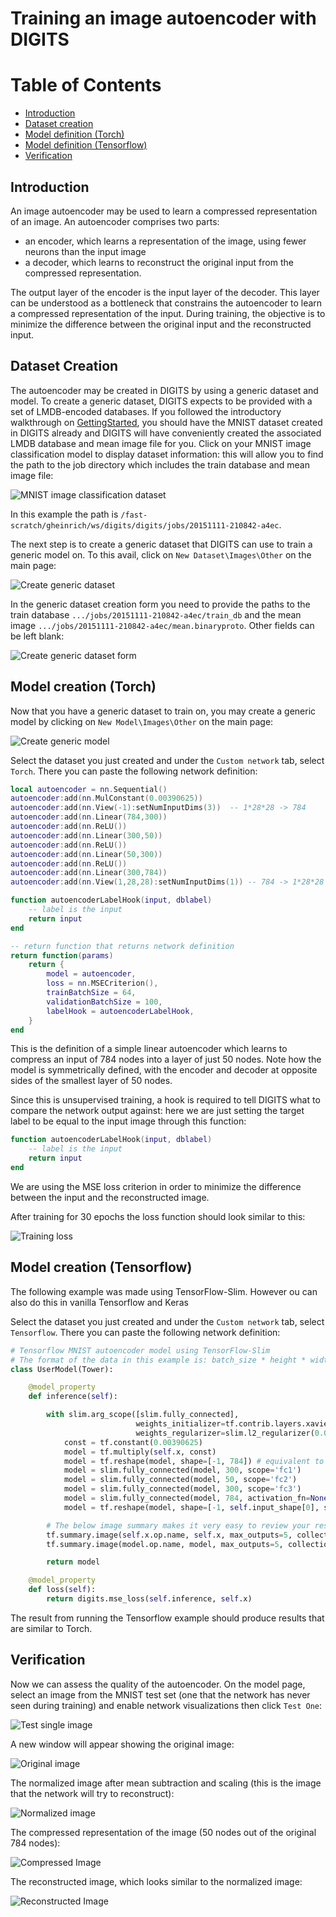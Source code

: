 # Training an image autoencoder with DIGITS

Table of Contents
=================
* [Introduction](#introduction)
* [Dataset creation](#dataset-creation)
* [Model definition (Torch)](#model-creation-torch)
* [Model definition (Tensorflow)](#model-creation-tensorflow)
* [Verification](#verification)

## Introduction

An image autoencoder may be used to learn a compressed representation of an image. An autoencoder comprises two parts:
- an encoder, which learns a representation of the image, using fewer neurons than the input image
- a decoder, which learns to reconstruct the original input from the compressed representation.

The output layer of the encoder is the input layer of the decoder. This layer can be understood as a bottleneck that constrains the autoencoder to learn a compressed representation of the input.
During training, the objective is to minimize the difference between the original input and the reconstructed input.

## Dataset Creation

The autoencoder may be created in DIGITS by using a generic dataset and model. To create a generic dataset, DIGITS expects to be provided with a set of LMDB-encoded databases.
If you followed the introductory walkthrough on [GettingStarted](../../docs/GettingStarted.md), you should have the MNIST dataset created in DIGITS already and DIGITS will have conveniently created the associated LMDB database and mean image file for you.
Click on your MNIST image classification model to display dataset information: this will allow you to find the path to the job directory which includes the train database and mean image file:

![MNIST image classification dataset](mnist-classification-dataset.png)

In this example the path is `/fast-scratch/gheinrich/ws/digits/digits/jobs/20151111-210842-a4ec`.

The next step is to create a generic dataset that DIGITS can use to train a generic model on. To this avail, click on `New Dataset\Images\Other` on the main page:

![Create generic dataset](create-generic-dataset.png)

In the generic dataset creation form you need to provide the paths to the train database `.../jobs/20151111-210842-a4ec/train_db` and the mean image `.../jobs/20151111-210842-a4ec/mean.binaryproto`. Other fields can be left blank:

![Create generic dataset form](create-generic-dataset-form.png)

## Model creation (Torch)

Now that you have a generic dataset to train on, you may create a generic model by clicking on `New Model\Images\Other` on the main page:

![Create generic model](create-model.png)

Select the dataset you just created and under the `Custom network` tab, select `Torch`. There you can paste the following network definition:
```lua
local autoencoder = nn.Sequential()
autoencoder:add(nn.MulConstant(0.00390625))
autoencoder:add(nn.View(-1):setNumInputDims(3))  -- 1*28*28 -> 784
autoencoder:add(nn.Linear(784,300))
autoencoder:add(nn.ReLU())
autoencoder:add(nn.Linear(300,50))
autoencoder:add(nn.ReLU())
autoencoder:add(nn.Linear(50,300))
autoencoder:add(nn.ReLU())
autoencoder:add(nn.Linear(300,784))
autoencoder:add(nn.View(1,28,28):setNumInputDims(1)) -- 784 -> 1*28*28

function autoencoderLabelHook(input, dblabel)
    -- label is the input
    return input
end

-- return function that returns network definition
return function(params)
    return {
        model = autoencoder,
        loss = nn.MSECriterion(),
        trainBatchSize = 64,
        validationBatchSize = 100,
        labelHook = autoencoderLabelHook,
    }
end
```

This is the definition of a simple linear autoencoder which learns to compress an input of 784 nodes into a layer of just 50 nodes. Note how the model is symmetrically defined,
with the encoder and decoder at opposite sides of the smallest layer of 50 nodes.

Since this is unsupervised training, a hook is required to tell DIGITS what to compare the network output against: here we are just setting the target label to be equal to
the input image through this function:

```lua
function autoencoderLabelHook(input, dblabel)
    -- label is the input
    return input
end
```

We are using the MSE loss criterion in order to minimize the difference between the input and the reconstructed image.

After training for 30 epochs the loss function should look similar to this:

![Training loss](training-loss.png)

## Model creation (Tensorflow)

The following example was made using TensorFlow-Slim. However ou can also do this in vanilla Tensorflow and Keras

Select the dataset you just created and under the `Custom network` tab, select `Tensorflow`. There you can paste the following network definition:
```python
# Tensorflow MNIST autoencoder model using TensorFlow-Slim
# The format of the data in this example is: batch_size * height * width * channel
class UserModel(Tower):

    @model_property
    def inference(self):

        with slim.arg_scope([slim.fully_connected],
                            weights_initializer=tf.contrib.layers.xavier_initializer(),
                            weights_regularizer=slim.l2_regularizer(0.0005) ):
            const = tf.constant(0.00390625)
            model = tf.multiply(self.x, const)
            model = tf.reshape(model, shape=[-1, 784]) # equivalent to `model = slim.flatten(_x)`
            model = slim.fully_connected(model, 300, scope='fc1')
            model = slim.fully_connected(model, 50, scope='fc2')
            model = slim.fully_connected(model, 300, scope='fc3')
            model = slim.fully_connected(model, 784, activation_fn=None, scope='fc4')
            model = tf.reshape(model, shape=[-1, self.input_shape[0], self.input_shape[1], self.input_shape[2]])

        # The below image summary makes it very easy to review your result
        tf.summary.image(self.x.op.name, self.x, max_outputs=5, collections=['summaries'])
        tf.summary.image(model.op.name, model, max_outputs=5, collections=['summaries'])

        return model

    @model_property
    def loss(self):
        return digits.mse_loss(self.inference, self.x)
```

The result from running the Tensorflow example should produce results that are similar to Torch.

## Verification

Now we can assess the quality of the autoencoder. On the model page, select an image from the MNIST test set (one that the network has never seen during training) and
enable network visualizations then click `Test One`:

![Test single image](test-single-image.png)

A new window will appear showing the original image:

![Original image](original-image.png)

The normalized image after mean subtraction and scaling (this is the image that the network will try to reconstruct):

![Normalized image](normalized-image.png)

The compressed representation of the image (50 nodes out of the original 784 nodes):

![Compressed Image](compressed-image.png)

The reconstructed image, which looks similar to the normalized image:

![Reconstructed Image](reconstructed-image.png)


